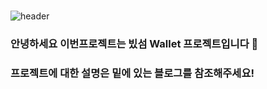 # 


![header](https://capsule-render.vercel.app/api?type=slice&color=gradient&height=160&section=header&text=BTC1stProject-09%20%20PROJECT&fontAlign=50&fontAlignY=70&fontSize=90&fontColor=#eee)

### 안녕하세요 이번프로젝트는 빘섬 Wallet 프로젝트입니다 👋
### 프로젝트에 대한 설명은 밑에 있는 블로그를 참조해주세요!
